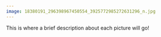 ```yaml
---
image: 18380191_296398967450554_3925772985272631296_n.jpg
---
```


This is where a brief description about each picture will go!